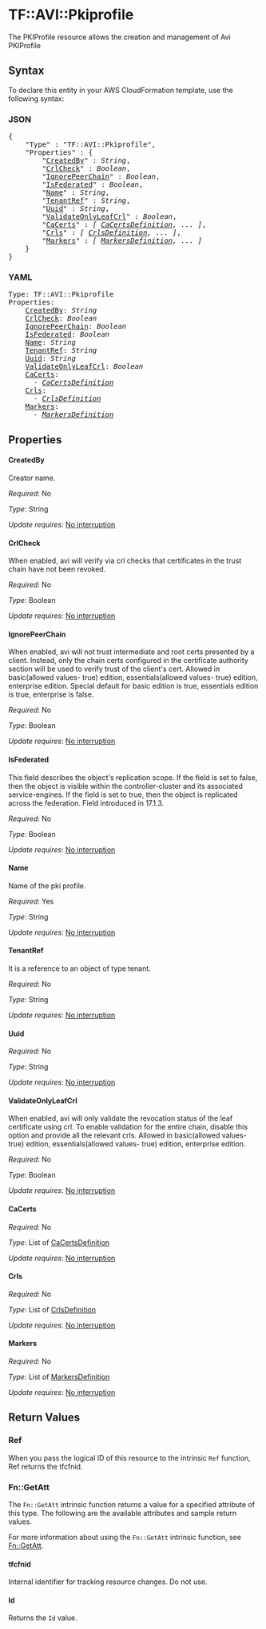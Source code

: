 # TF::AVI::Pkiprofile

The PKIProfile resource allows the creation and management of Avi PKIProfile

## Syntax

To declare this entity in your AWS CloudFormation template, use the following syntax:

### JSON

<pre>
{
    "Type" : "TF::AVI::Pkiprofile",
    "Properties" : {
        "<a href="#createdby" title="CreatedBy">CreatedBy</a>" : <i>String</i>,
        "<a href="#crlcheck" title="CrlCheck">CrlCheck</a>" : <i>Boolean</i>,
        "<a href="#ignorepeerchain" title="IgnorePeerChain">IgnorePeerChain</a>" : <i>Boolean</i>,
        "<a href="#isfederated" title="IsFederated">IsFederated</a>" : <i>Boolean</i>,
        "<a href="#name" title="Name">Name</a>" : <i>String</i>,
        "<a href="#tenantref" title="TenantRef">TenantRef</a>" : <i>String</i>,
        "<a href="#uuid" title="Uuid">Uuid</a>" : <i>String</i>,
        "<a href="#validateonlyleafcrl" title="ValidateOnlyLeafCrl">ValidateOnlyLeafCrl</a>" : <i>Boolean</i>,
        "<a href="#cacerts" title="CaCerts">CaCerts</a>" : <i>[ <a href="cacertsdefinition.md">CaCertsDefinition</a>, ... ]</i>,
        "<a href="#crls" title="Crls">Crls</a>" : <i>[ <a href="crlsdefinition.md">CrlsDefinition</a>, ... ]</i>,
        "<a href="#markers" title="Markers">Markers</a>" : <i>[ <a href="markersdefinition.md">MarkersDefinition</a>, ... ]</i>
    }
}
</pre>

### YAML

<pre>
Type: TF::AVI::Pkiprofile
Properties:
    <a href="#createdby" title="CreatedBy">CreatedBy</a>: <i>String</i>
    <a href="#crlcheck" title="CrlCheck">CrlCheck</a>: <i>Boolean</i>
    <a href="#ignorepeerchain" title="IgnorePeerChain">IgnorePeerChain</a>: <i>Boolean</i>
    <a href="#isfederated" title="IsFederated">IsFederated</a>: <i>Boolean</i>
    <a href="#name" title="Name">Name</a>: <i>String</i>
    <a href="#tenantref" title="TenantRef">TenantRef</a>: <i>String</i>
    <a href="#uuid" title="Uuid">Uuid</a>: <i>String</i>
    <a href="#validateonlyleafcrl" title="ValidateOnlyLeafCrl">ValidateOnlyLeafCrl</a>: <i>Boolean</i>
    <a href="#cacerts" title="CaCerts">CaCerts</a>: <i>
      - <a href="cacertsdefinition.md">CaCertsDefinition</a></i>
    <a href="#crls" title="Crls">Crls</a>: <i>
      - <a href="crlsdefinition.md">CrlsDefinition</a></i>
    <a href="#markers" title="Markers">Markers</a>: <i>
      - <a href="markersdefinition.md">MarkersDefinition</a></i>
</pre>

## Properties

#### CreatedBy

Creator name.

_Required_: No

_Type_: String

_Update requires_: [No interruption](https://docs.aws.amazon.com/AWSCloudFormation/latest/UserGuide/using-cfn-updating-stacks-update-behaviors.html#update-no-interrupt)

#### CrlCheck

When enabled, avi will verify via crl checks that certificates in the trust chain have not been revoked.

_Required_: No

_Type_: Boolean

_Update requires_: [No interruption](https://docs.aws.amazon.com/AWSCloudFormation/latest/UserGuide/using-cfn-updating-stacks-update-behaviors.html#update-no-interrupt)

#### IgnorePeerChain

When enabled, avi will not trust intermediate and root certs presented by a client. Instead, only the chain certs configured in the certificate authority section will be used to verify trust of the client's cert. Allowed in basic(allowed values- true) edition, essentials(allowed values- true) edition, enterprise edition. Special default for basic edition is true, essentials edition is true, enterprise is false.

_Required_: No

_Type_: Boolean

_Update requires_: [No interruption](https://docs.aws.amazon.com/AWSCloudFormation/latest/UserGuide/using-cfn-updating-stacks-update-behaviors.html#update-no-interrupt)

#### IsFederated

This field describes the object's replication scope. If the field is set to false, then the object is visible within the controller-cluster and its associated service-engines. If the field is set to true, then the object is replicated across the federation. Field introduced in 17.1.3.

_Required_: No

_Type_: Boolean

_Update requires_: [No interruption](https://docs.aws.amazon.com/AWSCloudFormation/latest/UserGuide/using-cfn-updating-stacks-update-behaviors.html#update-no-interrupt)

#### Name

Name of the pki profile.

_Required_: Yes

_Type_: String

_Update requires_: [No interruption](https://docs.aws.amazon.com/AWSCloudFormation/latest/UserGuide/using-cfn-updating-stacks-update-behaviors.html#update-no-interrupt)

#### TenantRef

It is a reference to an object of type tenant.

_Required_: No

_Type_: String

_Update requires_: [No interruption](https://docs.aws.amazon.com/AWSCloudFormation/latest/UserGuide/using-cfn-updating-stacks-update-behaviors.html#update-no-interrupt)

#### Uuid

_Required_: No

_Type_: String

_Update requires_: [No interruption](https://docs.aws.amazon.com/AWSCloudFormation/latest/UserGuide/using-cfn-updating-stacks-update-behaviors.html#update-no-interrupt)

#### ValidateOnlyLeafCrl

When enabled, avi will only validate the revocation status of the leaf certificate using crl. To enable validation for the entire chain, disable this option and provide all the relevant crls. Allowed in basic(allowed values- true) edition, essentials(allowed values- true) edition, enterprise edition.

_Required_: No

_Type_: Boolean

_Update requires_: [No interruption](https://docs.aws.amazon.com/AWSCloudFormation/latest/UserGuide/using-cfn-updating-stacks-update-behaviors.html#update-no-interrupt)

#### CaCerts

_Required_: No

_Type_: List of <a href="cacertsdefinition.md">CaCertsDefinition</a>

_Update requires_: [No interruption](https://docs.aws.amazon.com/AWSCloudFormation/latest/UserGuide/using-cfn-updating-stacks-update-behaviors.html#update-no-interrupt)

#### Crls

_Required_: No

_Type_: List of <a href="crlsdefinition.md">CrlsDefinition</a>

_Update requires_: [No interruption](https://docs.aws.amazon.com/AWSCloudFormation/latest/UserGuide/using-cfn-updating-stacks-update-behaviors.html#update-no-interrupt)

#### Markers

_Required_: No

_Type_: List of <a href="markersdefinition.md">MarkersDefinition</a>

_Update requires_: [No interruption](https://docs.aws.amazon.com/AWSCloudFormation/latest/UserGuide/using-cfn-updating-stacks-update-behaviors.html#update-no-interrupt)

## Return Values

### Ref

When you pass the logical ID of this resource to the intrinsic `Ref` function, Ref returns the tfcfnid.

### Fn::GetAtt

The `Fn::GetAtt` intrinsic function returns a value for a specified attribute of this type. The following are the available attributes and sample return values.

For more information about using the `Fn::GetAtt` intrinsic function, see [Fn::GetAtt](https://docs.aws.amazon.com/AWSCloudFormation/latest/UserGuide/intrinsic-function-reference-getatt.html).

#### tfcfnid

Internal identifier for tracking resource changes. Do not use.

#### Id

Returns the <code>Id</code> value.

